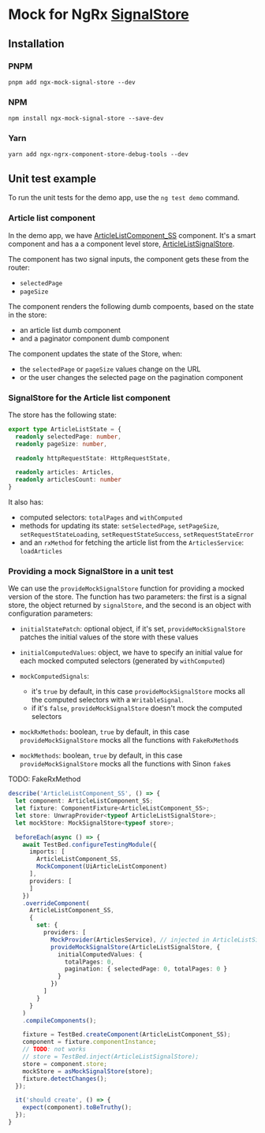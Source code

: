 # Mock for NgRx [SignalStore](signalStore)

## Installation

### PNPM

`pnpm add ngx-mock-signal-store --dev`

### NPM

`npm install ngx-mock-signal-store --save-dev`

### Yarn

`yarn add ngx-ngrx-component-store-debug-tools --dev`

## Unit test example

To run the unit tests for the demo app, use the `ng test demo` command.

### Article list component

In the demo app, we have [ArticleListComponent_SS](https://github.com/gergelyszerovay/mock-stores/blob/article-angular-libraries/projects/demo/src/app/article-list-ngrx-signal-store/article-list-signal-store.component.ts) component. It's a smart component and has a a component level store, [ArticleListSignalStore](https://github.com/gergelyszerovay/mock-stores/blob/article-angular-libraries/projects/demo/src/app/article-list-ngrx-signal-store/article-list-signal-store.store.ts).

The component has two signal inputs, the component gets these from the router:

- `selectedPage`
- `pageSize`

The component renders the following dumb compoents, based on the state in the store:

- an article list dumb component
- and a paginator component dumb component

The component updates the state of the Store, when:
- the `selectedPage` or `pageSize` values change on the URL
- or the user changes the selected page on the pagination component

### SignalStore for the Article list component

The store has the following state:

```ts
export type ArticleListState = {
  readonly selectedPage: number,
  readonly pageSize: number,

  readonly httpRequestState: HttpRequestState,

  readonly articles: Articles,
  readonly articlesCount: number
}
```

It also has:
- computed selectors: `totalPages` and `withComputed`
- methods for updating its state: `setSelectedPage`, `setPageSize`, `setRequestStateLoading`, `setRequestStateSuccess`, `setRequestStateError`
- and an `rxMethod` for fetching the article list from the `ArticlesService`: `loadArticles`

### Providing a mock SignalStore in a unit test

We can use the `provideMockSignalStore` function for providing a mocked version of the store. The function has two parameters: the first is a signal store, the object returned by `signalStore`, and the second is an object with configuration parameters:

- `initialStatePatch`: optional object, if it's set, `provideMockSignalStore` patches the initial values of the store with these values

- `initialComputedValues`: object, we have to specify an initial value for each mocked  computed selectors (generated by `withComputed`)
- `mockComputedSignals`: 
  - it's `true` by default, in this case `provideMockSignalStore` mocks all the computed selectors with a `WritableSignal`.
  - if it's `false`, `provideMockSignalStore` doesn't mock the computed selectors

- `mockRxMethods`: boolean, `true` by default, in this case `provideMockSignalStore` mocks all the functions with `FakeRxMethod`s
- `mockMethods`: boolean, `true` by default, in this case `provideMockSignalStore` mocks all the functions with Sinon `fake`s

TODO: FakeRxMethod


```ts
describe('ArticleListComponent_SS', () => {
  let component: ArticleListComponent_SS;
  let fixture: ComponentFixture<ArticleListComponent_SS>;
  let store: UnwrapProvider<typeof ArticleListSignalStore>;
  let mockStore: MockSignalStore<typeof store>;

  beforeEach(async () => {
    await TestBed.configureTestingModule({
      imports: [
        ArticleListComponent_SS,
        MockComponent(UiArticleListComponent)
      ],
      providers: [
      ]
    })
    .overrideComponent(
      ArticleListComponent_SS,
      {
        set: {
          providers: [            
            MockProvider(ArticlesService), // injected in ArticleListSignalStore
            provideMockSignalStore(ArticleListSignalStore, {
              initialComputedValues: {
                totalPages: 0,
                pagination: { selectedPage: 0, totalPages: 0 }
              }
            })
          ]
        }
      }
    )
    .compileComponents();

    fixture = TestBed.createComponent(ArticleListComponent_SS);
    component = fixture.componentInstance;
    // TODO: not works
    // store = TestBed.inject(ArticleListSignalStore);
    store = component.store;
    mockStore = asMockSignalStore(store);
    fixture.detectChanges();
  });

  it('should create', () => {
    expect(component).toBeTruthy();
  });
}
```
